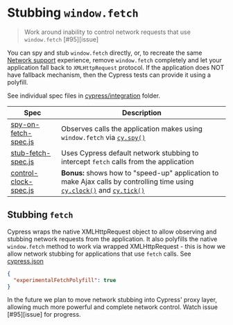# Stubbing `window.fetch`
> Work around inability to control network requests that use `window.fetch` [#95][issue]

You can spy and stub `window.fetch` directly, or, to recreate the same [Network support](https://on.cypress.io/network-requests) experience, remove `window.fetch` completely and let your application fall back to `XMLHttpRequest` protocol. If the application does NOT have fallback mechanism, then the Cypress tests can provide it using a polyfill.

See individual spec files in [cypress/integration](cypress/integration) folder.

Spec | Description
--- | ---
[spy-on-fetch-spec.js](cypress/integration/spy-on-fetch-spec.js) | Observes calls the application makes using `window.fetch` via [`cy.spy()`](https://on.cypress.io/spy)
[stub-fetch-spec.js](cypress/integration/stub-fetch-spec.js) | Uses Cypress default network stubbing to intercept `fetch` calls from the application
[control-clock-spec.js](cypress/integration/control-clock-spec.js) | **Bonus:** shows how to "speed-up" application to make Ajax calls by controlling time using [`cy.clock()`](https://on.cypress.io/clock) and [`cy.tick()`](https://on.cypress.io/tick)

## Stubbing `fetch`

Cypress wraps the native XMLHttpRequest object to allow observing and stubbing network requests from the application. It also polyfills the native `window.fetch` method to work via wrapped XMLHttpRequest - this is how we allow network stubbing for applications that use `fetch` calls. See [cypress.json](cypress.json)

```json
{
  "experimentalFetchPolyfill": true
}
```

In the future we plan to move network stubbing into Cypress' proxy layer, allowing much more powerful and complete network control. Watch issue [#95][issue] for progress.
